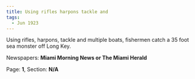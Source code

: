 ```yaml
---  
title: Using rifles harpons tackle and  
tags:  
  - Jun 1923  
---  
```

  
Using rifles, harpons, tackle and multiple boats, fishermen catch a 35 foot sea monster off Long Key.  
  
Newspapers: **Miami Morning News or The Miami Herald**  
  
Page: **1**, Section: **N/A** 
